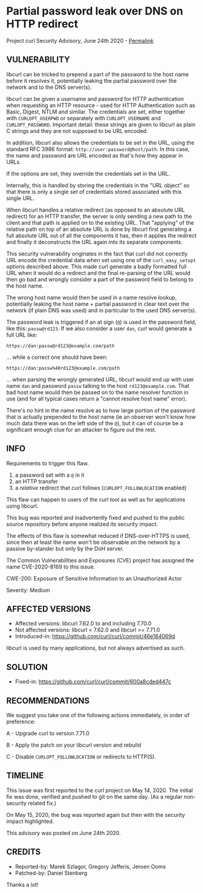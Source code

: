 Partial password leak over DNS on HTTP redirect
===============================================

Project curl Security Advisory, June 24th 2020 -
[Permalink](https://curl.se/docs/CVE-2020-8169.html)

VULNERABILITY
-------------

libcurl can be tricked to prepend a part of the password to the host name
before it resolves it, potentially leaking the partial password over the
network and to the DNS server(s).

libcurl can be given a username and password for HTTP authentication when
requesting an HTTP resource - used for HTTP Authentication such as Basic,
Digest, NTLM and similar. The credentials are set, either together with
`CURLOPT_USERPWD` or separately with `CURLOPT_USERNAME` and
`CURLOPT_PASSWORD`. Important detail: these strings are given to libcurl as
plain C strings and they are not supposed to be URL encoded.

In addition, libcurl also allows the credentials to be set in the URL, using
the standard RFC 3986 format: `http://user:password@host/path`. In this case,
the name and password are URL encoded as that's how they appear in URLs.

If the options are set, they override the credentials set in the URL.

Internally, this is handled by storing the credentials in the "URL object" so
that there is only a single set of credentials stored associated with this
single URL.

When libcurl handles a relative redirect (as opposed to an absolute URL
redirect) for an HTTP transfer, the server is only sending a new path to the
client and that path is applied on to the existing URL. That "applying" of the
relative path on top of an absolute URL is done by libcurl first generating a
full absolute URL out of all the components it has, then it applies the
redirect and finally it deconstructs the URL again into its separate
components.

This security vulnerability originates in the fact that curl did not correctly
URL encode the credential data when set using one of the `curl_easy_setopt`
options described above. This made curl generate a badly formatted full URL
when it would do a redirect and the final re-parsing of the URL would then go
bad and wrongly consider a part of the password field to belong to the host
name.

The wrong host name would then be used in a name resolve lookup, potentially
leaking the host name + partial password in clear text over the network (if
plain DNS was used) and in particular to the used DNS server(s).

The password leak is triggered if an at sign (`@`) is used in the password
field, like this: `passw@rd123`. If we also consider a user `dan`, curl would
generate a full URL like:

 `https://dan:passw@rd123@example.com/path`
 
... while a correct one should have been:

 `https://dan:passw%40rd123@example.com/path`

... when parsing the wrongly generated URL, libcurl would end up with user
name `dan` and password `passw` talking to the host `rd123@example.com`. That
bad host name would then be passed on to the name resolver function in use
(and for all typical cases return a "cannot resolve host name" error).

There's no hint in the name resolve as to how large portion of the password
that is actually prepended to the host name (ie an observer won't know how
much data there was on the left side of the `@`), but it can of course be a
significant enough clue for an attacker to figure out the rest.

INFO
----

Requirements to trigger this flaw.

 1. a password set with a `@` in it
 2. an HTTP transfer
 3. a *relative* redirect that curl follows (`CURLOPT_FOLLOWLOCATION` enabled)

This flaw can happen to users of the curl tool as well as for applications
using libcurl.

This bug was reported and inadvertently fixed and pushed to the public source
repository before anyone realized its security impact.

The effects of this flaw is somewhat reduced if DNS-over-HTTPS is used, since
then at least the name won't be observable on the network by a passive
by-stander but only by the DoH server.

The Common Vulnerabilities and Exposures (CVE) project has assigned the name
CVE-2020-8169 to this issue.

CWE-200: Exposure of Sensitive Information to an Unauthorized Actor

Severity: Medium

AFFECTED VERSIONS
-----------------

- Affected versions: libcurl 7.62.0 to and including 7.70.0
- Not affected versions: libcurl < 7.62.0 and libcurl >= 7.71.0
- Introduced-in: https://github.com/curl/curl/commit/46e164069d

libcurl is used by many applications, but not always advertised as such.

SOLUTION
------------

- Fixed-in: https://github.com/curl/curl/commit/600a8cded447c

RECOMMENDATIONS
--------------

We suggest you take one of the following actions immediately, in order of
preference:

 A - Upgrade curl to version 7.71.0
 
 B - Apply the patch on your libcurl version and rebuild

 C - Disable `CURLOPT_FOLLOWLOCATION` or redirects to HTTP(S).
 
TIMELINE
--------

This issue was first reported to the curl project on May 14, 2020. The initial
fix was done, verified and pushed to git on the same day. (As a regular
non-security related fix.)

On May 15, 2020, the bug was reported again but then with the security impact
highlighted.

This advisory was posted on June 24th 2020.

CREDITS
-------

- Reported-by: Marek Szlagor, Gregory Jefferis, Jeroen Ooms
- Patched-by: Daniel Stenberg

Thanks a lot!
